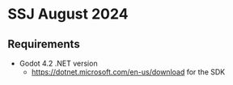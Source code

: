 # SSJ August 2024

## Requirements

* Godot 4.2 .NET version
  * https://dotnet.microsoft.com/en-us/download for the SDK
